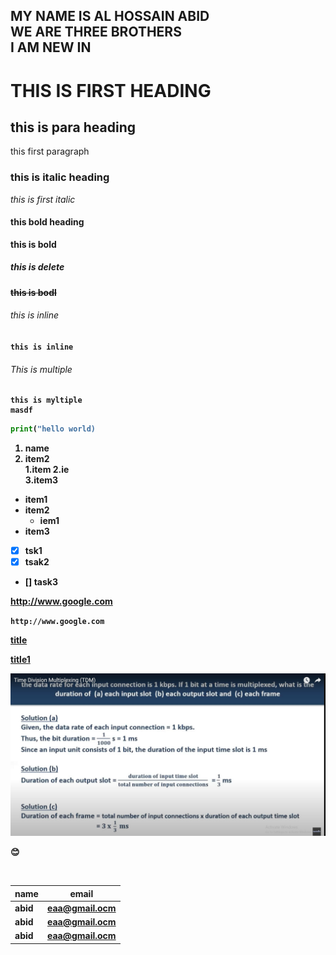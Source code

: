 <!-- MARKDOWN -->
MY NAME IS AL HOSSAIN ABID  
WE ARE THREE BROTHERS  
I AM NEW IN  
---
# THIS IS FIRST HEADING  
## this is para heading  

<p> this first paragraph </p>


### this is italic heading  

<i>this is first italic</i>  

#### this bold heading

<b>this is bold<b>

##### this is delete
~~this is bodl~~

###### this is inline

`this is inline`  

###### This is multiple

```
this is myltiple
masdf  
```
```python
print("hello world)

```
1. name
2. item2  
    1.item
    2.ie  
3.item3  

- item1
- item2  
    - iem1  
- item3  
- [x] tsk1  
- [x] tsak2
- [] task3  

http://www.google.com

`http://www.google.com`

[title](http//www.google.com)

<!-- all link is here -->

[title1][websitelink]  


[websitelink]: http://www.google.com

![profile](./images/capture.JPG)

😊

<br>

| name | email|
|------|-----|
| abid | eaa@gmail.ocm |
| abid | eaa@gmail.ocm |
| abid | eaa@gmail.ocm | 